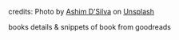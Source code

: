 credits:
<span>Photo by <a href="https://unsplash.com/@randomlies?utm_source=unsplash&amp;utm_medium=referral&amp;utm_content=creditCopyText">Ashim D’Silva</a> on <a href="https://unsplash.com/s/photos/book-cover?utm_source=unsplash&amp;utm_medium=referral&amp;utm_content=creditCopyText">Unsplash</a></span>

books details & snippets of book from goodreads